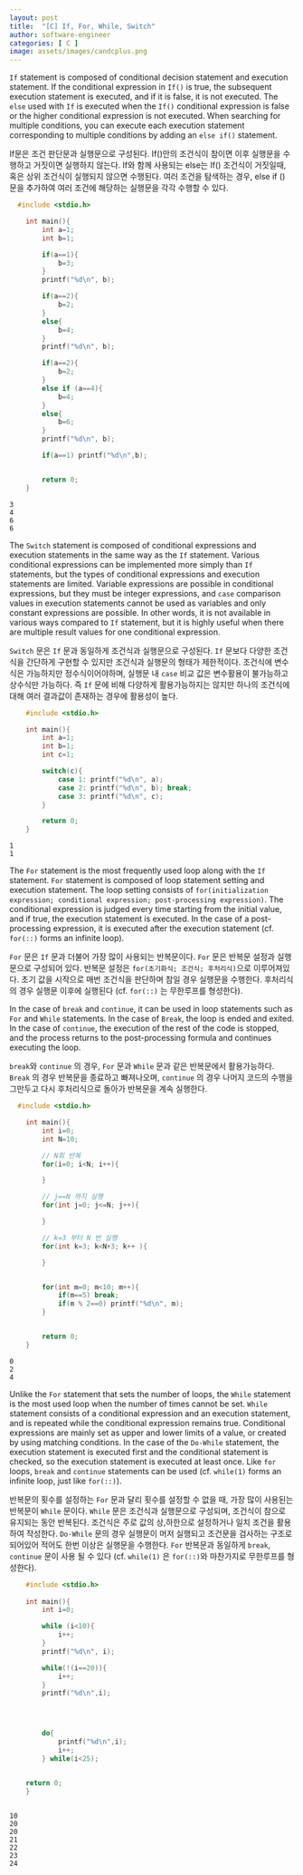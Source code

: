 ```yaml
---
layout: post
title:  "[C] If, For, While, Switch"
author: software-engineer
categories: [ C ]
image: assets/images/candcplus.png
---
```



`If` statement is composed of conditional decision statement and execution statement. If the conditional expression in `If()` is true, the subsequent execution statement is executed, and if it is false, it is not executed. The `else` used with `If` is executed when the `If()` conditional expression is false or the higher conditional expression is not executed. When searching for multiple conditions, you can execute each execution statement corresponding to multiple conditions by adding an `else if()` statement.


If문은 조건 판단문과 실행문으로 구성된다. If()안의 조건식이 참이면 이후 실행문을 수행하고 거짓이면 실행하지 않는다. If와 함께 사용되는 else는 If() 조건식이 거짓일때, 혹은 상위 조건식이 실행되지 않으면 수행된다. 여러 조건을 탐색하는 경우, else if () 문을 추가하여 여러 조건에 해당하는 실행문을 각각 수행할 수 있다.  



```c
  #include <stdio.h>

    int main(){
        int a=1;
        int b=1;

        if(a==1){
            b=3;            
        }
        printf("%d\n", b);

        if(a==2){
            b=2;
        }
        else{
            b=4;
        }
        printf("%d\n", b);

        if(a==2){
            b=2;
        }
        else if (a==4){
            b=4;
        }
        else{
            b=6;
        }
        printf("%d\n", b);

        if(a==1) printf("%d\n",b);


        return 0;
    }

```

```
3
4
6
6
```

The `Switch` statement is composed of conditional expressions and execution statements in the same way as the `If` statement. Various conditional expressions can be implemented more simply than `If` statements, but the types of conditional expressions and execution statements are limited. Variable expressions are possible in conditional expressions, but they must be integer expressions, and `case` comparison values in execution statements cannot be used as variables and only constant expressions are possible. In other words, it is not available in various ways compared to `If` statement, but it is highly useful when there are multiple result values for one conditional expression.


`Switch` 문은 `If` 문과 동일하게 조건식과 실행문으로 구성된다. `If` 문보다 다양한 조건 식을 간단하게 구현할 수 있지만 조건식과 실행문의 형태가 제한적이다. 조건식에 변수식은 가능하지만 정수식이어야하며, 실행문 내 `case` 비교 값은 변수활용이 불가능하고 상수식만 가능하다. 즉 `If` 문에 비해 다양하게 활용가능하지는 않지만 하나의 조건식에 대해 여러 결과값이 존재하는 경우에 활용성이 높다. 


```c
    #include <stdio.h>

    int main(){
        int a=1;
        int b=1;
        int c=1;

        switch(c){
            case 1: printf("%d\n", a);
            case 2: printf("%d\n", b); break;
            case 3: printf("%d\n", c);
        }

        return 0;
    }

```

```
1
1
```


The `For` statement is the most frequently used loop along with the `If` statement. `For` statement is composed of loop statement setting and execution statement. The loop setting consists of `for(initialization expression; conditional expression; post-processing expression)`. The conditional expression is judged every time starting from the initial value, and if true, the execution statement is executed. In the case of a post-processing expression, it is executed after the execution statement (cf. `for(::)` forms an infinite loop).


`For` 문은 `If` 문과 더불어 가장 많이 사용되는 반복문이다. `For` 문은 반복문 설정과 실행문으로 구성되어 있다. 반복문 설정은 `for(초기화식; 조건식; 후처리식)`으로 이루어져있다. 초기 값을 시작으로 매번 조건식을 판단하며 참일 경우 실행문을 수행한다. 후처리식의 경우 실행문 이후에 실행된다 (cf. `for(::)` 는 무한루프를 형성한다).


In the case of `break` and `continue`, it can be used in loop statements such as `For` and `While` statements. In the case of `Break`, the loop is ended and exited. In the case of `continue`, the execution of the rest of the code is stopped, and the process returns to the post-processing formula and continues executing the loop.


`break`와 `continue` 의 경우, `For` 문과 `While` 문과 같은 반복문에서 활용가능하다. `Break` 의 경우 반복문을 종료하고 빠져나오며, `continue` 의 경우 나머지 코드의 수행을 그만두고 다시 후처리식으로 돌아가 반복문을 계속 실행한다. 



```c
  #include <stdio.h>

    int main(){
        int i=0;
        int N=10;

        // N회 반복
        for(i=0; i<N; i++){

        }

        // j==N 까지 실행 
        for(int j=0; j<=N; j++){

        }

        // k=3 부터 N 번 실행
        for(int k=3; k<N+3; k++ ){

        }


        for(int m=0; m<10; m++){
            if(m==5) break;
            if(m % 2==0) printf("%d\n", m); 
        }


        return 0;
    }
```

```
0
2
4
```


Unlike the `For` statement that sets the number of loops, the `While` statement is the most used loop when the number of times cannot be set. `While` statement consists of a conditional expression and an execution statement, and is repeated while the conditional expression remains true. Conditional expressions are mainly set as upper and lower limits of a value, or created by using matching conditions. In the case of the `Do-While` statement, the execution statement is executed first and the conditional statement is checked, so the execution statement is executed at least once. Like `for` loops, `break` and `continue` statements can be used (cf. `while(1)` forms an infinite loop, just like `for(::)`).


반복문의 횟수를 설정하는 `For` 문과 달리 횟수를 설정할 수 없을 때, 가장 많이 사용된는 반복문이 `While` 문이다. `While` 문은 조건식과 실행문으로 구성되며, 조건식이 참으로 유지되는 동안 반복된다. 조건식은 주로 값의 상,하한으로 설정하거나 일치 조건을 활용하여 작성한다. `Do-While` 문의 경우 실행문이 머저 실행되고 조건문을 검사하는 구조로 되어있어 적어도 한번 이상은 실행문을 수행한다. `For` 반복문과 동일하게 `break`, `continue` 문이 사용 될 수 있다 (cf. `while(1)` 은 `for(::)`와 마찬가지로 무한루프를 형성한다).



```c
    #include <stdio.h>
   
    int main(){
        int i=0;

        while (i<10){
            i++;
        }
        printf("%d\n", i);

        while(!(i==20)){
            i++;
        }
        printf("%d\n",i);




        do{
            printf("%d\n",i);
            i++;
        } while(i<25);


    return 0;
    }
    
```

```
10
20
20
21
22
23
24
```